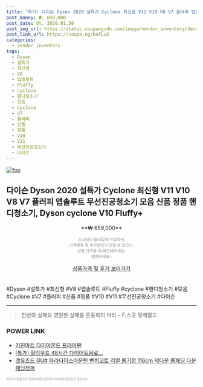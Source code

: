 ```yaml
--- 
title: "특가! 다이슨 Dyson 2020 설특가 Cyclone 최신형 V11 V10 V8 V7 플러피 앱솔루트 무선진공청소기 모..." 
post_money: ₩. 659,000 
post_date: dt. 2020.01.30 
post_img_url: https://static.coupangcdn.com/image/vendor_inventory/3eca/77e21814c0eab839a45bfe21393f7575a949411168e297552d80ba170b3e.jpg 
post_link_url: https://coupa.ng/bnFLsX 
categories: 
  - vendor_inventory 
tags: 
  - Dyson 
  - 설특가 
  - 최신형 
  - V8 
  - 앱솔루트 
  - Fluffy 
  - cyclone 
  - 핸디청소기 
  - 모음 
  - Cyclone 
  - V7 
  - 플러피 
  - 신품 
  - 정품 
  - V10 
  - V11 
  - 무선진공청소기 
  - 다이슨 
--- 
```

[![foo](https://static.coupangcdn.com/image/vendor_inventory/3eca/77e21814c0eab839a45bfe21393f7575a949411168e297552d80ba170b3e.jpg)](https://coupa.ng/bnFLsX) 

## 다이슨 Dyson 2020 설특가 Cyclone 최신형 V11 V10 V8 V7 플러피 앱솔루트 무선진공청소기 모음 신품 정품 핸디청소기, Dyson cyclone V10 Fluffy+ 
<p style="text-align: center;">**₩ 659,000**</p> 
<p style="text-align: center;"><span style="color: #898c8f; font-family: Georgia,Times,serif; font-size: 0.75em;">2020년01월30일에 작성되어, <br>가격변동 및 추가할인이 있을 수 있으니,<br> 상품 가격을 꼭!확인해주세요.<br>행복하세요~</span> 
</p>	 
<div markdown="0" style="text-align: center;"><a href="https://coupa.ng/bnFLsX" class="btn btn--success">상품가격 및 후기 보러가기</a></div> 
<br><br> 
  #Dyson #설특가 #최신형 #V8 #앱솔루트 #Fluffy #cyclone #핸디청소기 #모음 #Cyclone #V7 #플러피 #신품 #정품 #V10 #V11 #무선진공청소기 #다이슨 
<hr> 

> 한번의 실패와 영원한 실패를 혼동하지 마라  – F.스콧 핏제랄드 


### POWER LINK

* <a href="https://blog.naver.com/santokki14/221785861969" target="_blank">키친아트 다이아몬드 프라이팬</a>
* <a href="https://blog.naver.com/an0733/221789141465" target="_blank">[특가] 헐리우드 48시간 다이어트음료...</a>
* <a href="https://blog.naver.com/fasyy4321/221786885859" target="_blank">겟유즈드 GU# 파라다이스마운틴 벤치코트 리얼 롱기장 116cm 덕다운 롱패딩 다운패딩점퍼</a>

<span style="color: #898c8f; font-family: Georgia,Times,serif; font-size: 0.55em;">파트너스활동으로 작성자에게 일정액의 커미션이 제공될수 있습니다.</span> 
